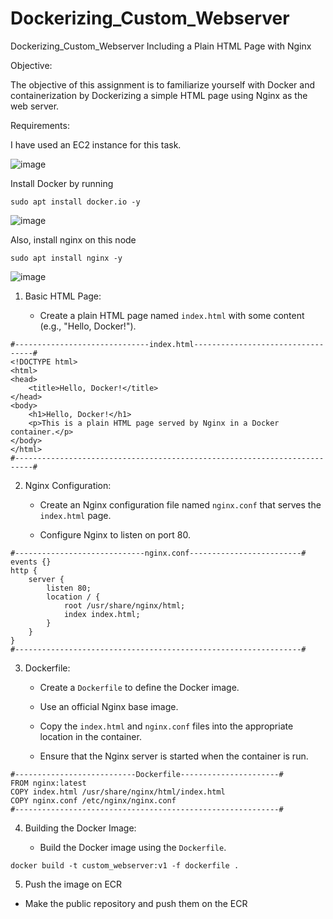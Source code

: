 # Dockerizing_Custom_Webserver
Dockerizing_Custom_Webserver Including a Plain HTML Page with Nginx

Objective:

The objective of this assignment is to familiarize yourself with Docker and containerization by Dockerizing a simple HTML page using Nginx as the web server.

Requirements:

I have used an EC2 instance for this task.

![image](https://github.com/adm077/Dockerizing_Custom_Webserver/assets/139608052/6032a0fc-cc75-408c-b5a0-376678a76702)

Install Docker by running 

```
sudo apt install docker.io -y
```
![image](https://github.com/adm077/Dockerizing_Custom_Webserver/assets/139608052/bca1ef14-d8c9-43d6-9237-95ab3c55cfc0)


Also, install nginx on this node

```
sudo apt install nginx -y
```
![image](https://github.com/adm077/Dockerizing_Custom_Webserver/assets/139608052/56b629de-10fe-47bd-b7c5-cf4294788706)


1. Basic HTML Page:

   - Create a plain HTML page named `index.html` with some content (e.g., "Hello, Docker!").

```
#------------------------------index.html----------------------------------#
<!DOCTYPE html>
<html>
<head>
    <title>Hello, Docker!</title>
</head>
<body>
    <h1>Hello, Docker!</h1>
    <p>This is a plain HTML page served by Nginx in a Docker container.</p>
</body>
</html>
#--------------------------------------------------------------------------#
```

2. Nginx Configuration:

   - Create an Nginx configuration file named `nginx.conf` that serves the `index.html` page.

   - Configure Nginx to listen on port 80.

```
#-----------------------------nginx.conf-------------------------#
events {}
http {
    server {
        listen 80;
        location / {
            root /usr/share/nginx/html;
            index index.html;
        }
    }
}
#----------------------------------------------------------------#
```

3. Dockerfile:

   - Create a `Dockerfile` to define the Docker image.

   - Use an official Nginx base image.

   - Copy the `index.html` and `nginx.conf` files into the appropriate location in the container.

   - Ensure that the Nginx server is started when the container is run.

```
#---------------------------Dockerfile----------------------#
FROM nginx:latest
COPY index.html /usr/share/nginx/html/index.html
COPY nginx.conf /etc/nginx/nginx.conf
#-----------------------------------------------------------#
```

4. Building the Docker Image:

   - Build the Docker image using the `Dockerfile`.
```
docker build -t custom_webserver:v1 -f dockerfile .
```

5. Push the image on ECR

  - Make the public repository and push them on the ECR
